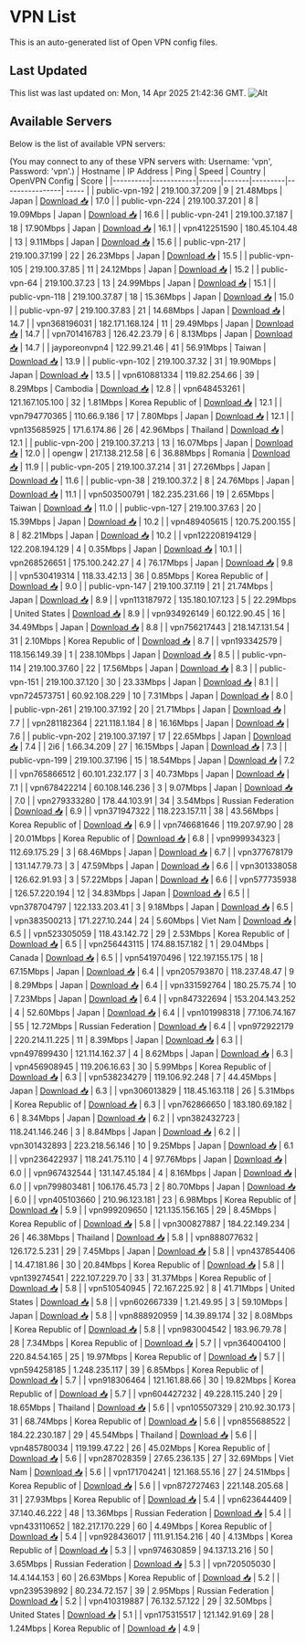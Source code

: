 # VPN List

This is an auto-generated list of Open VPN config files.

## Last Updated

This list was last updated on: Mon, 14 Apr 2025 21:42:36 GMT.
![Alt](https://repobeats.axiom.co/api/embed/186b98318ef1479477931607c1ad7d823f12451f.svg "Repobeats analytics image")

## Available Servers

Below is the list of available VPN servers:

(You may connect to any of these VPN servers with: Username: 'vpn', Password: 'vpn'.)
| Hostname | IP Address | Ping | Speed | Country | OpenVPN Config | Score |
|----------|------------|------|-------|---------|----------------| ----- |
| public-vpn-192 | 219.100.37.209 | 9 | 21.48Mbps | Japan | [Download 📥](./configs/server_0_JP.ovpn) | 17.0 |
| public-vpn-224 | 219.100.37.201 | 8 | 19.09Mbps | Japan | [Download 📥](./configs/server_1_JP.ovpn) | 16.6 |
| public-vpn-241 | 219.100.37.187 | 18 | 17.90Mbps | Japan | [Download 📥](./configs/server_2_JP.ovpn) | 16.1 |
| vpn412251590 | 180.45.104.48 | 13 | 9.11Mbps | Japan | [Download 📥](./configs/server_3_JP.ovpn) | 15.6 |
| public-vpn-217 | 219.100.37.199 | 22 | 26.23Mbps | Japan | [Download 📥](./configs/server_4_JP.ovpn) | 15.5 |
| public-vpn-105 | 219.100.37.85 | 11 | 24.12Mbps | Japan | [Download 📥](./configs/server_5_JP.ovpn) | 15.2 |
| public-vpn-64 | 219.100.37.23 | 13 | 24.99Mbps | Japan | [Download 📥](./configs/server_6_JP.ovpn) | 15.1 |
| public-vpn-118 | 219.100.37.87 | 18 | 15.36Mbps | Japan | [Download 📥](./configs/server_7_JP.ovpn) | 15.0 |
| public-vpn-97 | 219.100.37.83 | 21 | 14.68Mbps | Japan | [Download 📥](./configs/server_8_JP.ovpn) | 14.7 |
| vpn368196031 | 182.171.168.124 | 11 | 29.49Mbps | Japan | [Download 📥](./configs/server_9_JP.ovpn) | 14.7 |
| vpn701416783 | 126.42.23.79 | 6 | 8.13Mbps | Japan | [Download 📥](./configs/server_10_JP.ovpn) | 14.7 |
| jayporeonvpn4 | 122.99.21.46 | 41 | 56.91Mbps | Taiwan | [Download 📥](./configs/server_11_TW.ovpn) | 13.9 |
| public-vpn-102 | 219.100.37.32 | 31 | 19.90Mbps | Japan | [Download 📥](./configs/server_12_JP.ovpn) | 13.5 |
| vpn610881334 | 119.82.254.66 | 39 | 8.29Mbps | Cambodia | [Download 📥](./configs/server_13_KH.ovpn) | 12.8 |
| vpn648453261 | 121.167.105.100 | 32 | 1.81Mbps | Korea Republic of | [Download 📥](./configs/server_14_KR.ovpn) | 12.1 |
| vpn794770365 | 110.66.9.186 | 17 | 7.80Mbps | Japan | [Download 📥](./configs/server_15_JP.ovpn) | 12.1 |
| vpn135685925 | 171.6.174.86 | 26 | 42.96Mbps | Thailand | [Download 📥](./configs/server_16_TH.ovpn) | 12.1 |
| public-vpn-200 | 219.100.37.213 | 13 | 16.07Mbps | Japan | [Download 📥](./configs/server_17_JP.ovpn) | 12.0 |
| opengw | 217.138.212.58 | 6 | 36.88Mbps | Romania | [Download 📥](./configs/server_18_RO.ovpn) | 11.9 |
| public-vpn-205 | 219.100.37.214 | 31 | 27.26Mbps | Japan | [Download 📥](./configs/server_19_JP.ovpn) | 11.6 |
| public-vpn-38 | 219.100.37.2 | 8 | 24.76Mbps | Japan | [Download 📥](./configs/server_20_JP.ovpn) | 11.1 |
| vpn503500791 | 182.235.231.66 | 19 | 2.65Mbps | Taiwan | [Download 📥](./configs/server_21_TW.ovpn) | 11.0 |
| public-vpn-127 | 219.100.37.63 | 20 | 15.39Mbps | Japan | [Download 📥](./configs/server_22_JP.ovpn) | 10.2 |
| vpn489405615 | 120.75.200.155 | 8 | 82.21Mbps | Japan | [Download 📥](./configs/server_23_JP.ovpn) | 10.2 |
| vpn122208194129 | 122.208.194.129 | 4 | 0.35Mbps | Japan | [Download 📥](./configs/server_24_JP.ovpn) | 10.1 |
| vpn268526651 | 175.100.242.27 | 4 | 76.17Mbps | Japan | [Download 📥](./configs/server_25_JP.ovpn) | 9.8 |
| vpn530419314 | 118.33.42.13 | 36 | 0.85Mbps | Korea Republic of | [Download 📥](./configs/server_26_KR.ovpn) | 9.0 |
| public-vpn-147 | 219.100.37.119 | 21 | 21.74Mbps | Japan | [Download 📥](./configs/server_27_JP.ovpn) | 8.9 |
| vpn113187972 | 135.180.107.123 | 5 | 22.29Mbps | United States | [Download 📥](./configs/server_28_US.ovpn) | 8.9 |
| vpn934926149 | 60.122.90.45 | 16 | 34.49Mbps | Japan | [Download 📥](./configs/server_29_JP.ovpn) | 8.8 |
| vpn756217443 | 218.147.131.54 | 31 | 2.10Mbps | Korea Republic of | [Download 📥](./configs/server_30_KR.ovpn) | 8.7 |
| vpn193342579 | 118.156.149.39 | 1 | 238.10Mbps | Japan | [Download 📥](./configs/server_31_JP.ovpn) | 8.5 |
| public-vpn-114 | 219.100.37.60 | 22 | 17.56Mbps | Japan | [Download 📥](./configs/server_32_JP.ovpn) | 8.3 |
| public-vpn-151 | 219.100.37.120 | 30 | 23.33Mbps | Japan | [Download 📥](./configs/server_33_JP.ovpn) | 8.1 |
| vpn724573751 | 60.92.108.229 | 10 | 7.31Mbps | Japan | [Download 📥](./configs/server_34_JP.ovpn) | 8.0 |
| public-vpn-261 | 219.100.37.192 | 20 | 21.71Mbps | Japan | [Download 📥](./configs/server_35_JP.ovpn) | 7.7 |
| vpn281182364 | 221.118.1.184 | 8 | 16.16Mbps | Japan | [Download 📥](./configs/server_36_JP.ovpn) | 7.6 |
| public-vpn-202 | 219.100.37.197 | 17 | 22.65Mbps | Japan | [Download 📥](./configs/server_37_JP.ovpn) | 7.4 |
| 2i6 | 1.66.34.209 | 27 | 16.15Mbps | Japan | [Download 📥](./configs/server_38_JP.ovpn) | 7.3 |
| public-vpn-199 | 219.100.37.196 | 15 | 18.54Mbps | Japan | [Download 📥](./configs/server_39_JP.ovpn) | 7.2 |
| vpn765866512 | 60.101.232.177 | 3 | 40.73Mbps | Japan | [Download 📥](./configs/server_40_JP.ovpn) | 7.1 |
| vpn678422214 | 60.108.146.236 | 3 | 9.07Mbps | Japan | [Download 📥](./configs/server_41_JP.ovpn) | 7.0 |
| vpn279333280 | 178.44.103.91 | 34 | 3.54Mbps | Russian Federation | [Download 📥](./configs/server_42_RU.ovpn) | 6.9 |
| vpn371947322 | 118.223.157.11 | 38 | 43.56Mbps | Korea Republic of | [Download 📥](./configs/server_43_KR.ovpn) | 6.9 |
| vpn746681646 | 119.207.97.90 | 28 | 20.01Mbps | Korea Republic of | [Download 📥](./configs/server_44_KR.ovpn) | 6.8 |
| vpn999934323 | 112.69.175.29 | 3 | 68.46Mbps | Japan | [Download 📥](./configs/server_45_JP.ovpn) | 6.7 |
| vpn377678179 | 131.147.79.73 | 3 | 47.59Mbps | Japan | [Download 📥](./configs/server_46_JP.ovpn) | 6.6 |
| vpn301338058 | 126.62.91.93 | 3 | 57.22Mbps | Japan | [Download 📥](./configs/server_47_JP.ovpn) | 6.6 |
| vpn577735938 | 126.57.220.194 | 12 | 34.83Mbps | Japan | [Download 📥](./configs/server_48_JP.ovpn) | 6.5 |
| vpn378704797 | 122.133.203.41 | 3 | 9.18Mbps | Japan | [Download 📥](./configs/server_49_JP.ovpn) | 6.5 |
| vpn383500213 | 171.227.10.244 | 24 | 5.60Mbps | Viet Nam | [Download 📥](./configs/server_50_VN.ovpn) | 6.5 |
| vpn523305059 | 118.43.142.72 | 29 | 2.53Mbps | Korea Republic of | [Download 📥](./configs/server_51_KR.ovpn) | 6.5 |
| vpn256443115 | 174.88.157.182 | 1 | 29.04Mbps | Canada | [Download 📥](./configs/server_52_CA.ovpn) | 6.5 |
| vpn541970496 | 122.197.155.175 | 18 | 67.15Mbps | Japan | [Download 📥](./configs/server_53_JP.ovpn) | 6.4 |
| vpn205793870 | 118.237.48.47 | 9 | 8.29Mbps | Japan | [Download 📥](./configs/server_54_JP.ovpn) | 6.4 |
| vpn331592764 | 180.25.75.74 | 10 | 7.23Mbps | Japan | [Download 📥](./configs/server_55_JP.ovpn) | 6.4 |
| vpn847322694 | 153.204.143.252 | 4 | 52.60Mbps | Japan | [Download 📥](./configs/server_56_JP.ovpn) | 6.4 |
| vpn101998318 | 77.106.74.167 | 55 | 12.72Mbps | Russian Federation | [Download 📥](./configs/server_57_RU.ovpn) | 6.4 |
| vpn972922179 | 220.214.11.225 | 11 | 8.39Mbps | Japan | [Download 📥](./configs/server_58_JP.ovpn) | 6.3 |
| vpn497899430 | 121.114.162.37 | 4 | 8.62Mbps | Japan | [Download 📥](./configs/server_59_JP.ovpn) | 6.3 |
| vpn456908945 | 119.206.16.63 | 30 | 5.99Mbps | Korea Republic of | [Download 📥](./configs/server_60_KR.ovpn) | 6.3 |
| vpn538234279 | 119.106.92.248 | 7 | 44.45Mbps | Japan | [Download 📥](./configs/server_61_JP.ovpn) | 6.3 |
| vpn306013829 | 118.45.163.118 | 26 | 5.31Mbps | Korea Republic of | [Download 📥](./configs/server_62_KR.ovpn) | 6.3 |
| vpn762866650 | 183.180.69.182 | 6 | 8.34Mbps | Japan | [Download 📥](./configs/server_63_JP.ovpn) | 6.2 |
| vpn382432723 | 118.241.146.246 | 3 | 8.84Mbps | Japan | [Download 📥](./configs/server_64_JP.ovpn) | 6.2 |
| vpn301432893 | 223.218.56.146 | 10 | 9.25Mbps | Japan | [Download 📥](./configs/server_65_JP.ovpn) | 6.1 |
| vpn236422937 | 118.241.75.110 | 4 | 97.76Mbps | Japan | [Download 📥](./configs/server_66_JP.ovpn) | 6.0 |
| vpn967432544 | 131.147.45.184 | 4 | 8.16Mbps | Japan | [Download 📥](./configs/server_67_JP.ovpn) | 6.0 |
| vpn799803481 | 106.176.45.73 | 2 | 80.70Mbps | Japan | [Download 📥](./configs/server_68_JP.ovpn) | 6.0 |
| vpn405103660 | 210.96.123.181 | 23 | 6.98Mbps | Korea Republic of | [Download 📥](./configs/server_69_KR.ovpn) | 5.9 |
| vpn999209650 | 121.135.156.165 | 29 | 8.45Mbps | Korea Republic of | [Download 📥](./configs/server_70_KR.ovpn) | 5.8 |
| vpn300827887 | 184.22.149.234 | 26 | 46.38Mbps | Thailand | [Download 📥](./configs/server_71_TH.ovpn) | 5.8 |
| vpn888077632 | 126.172.5.231 | 29 | 7.45Mbps | Japan | [Download 📥](./configs/server_72_JP.ovpn) | 5.8 |
| vpn437854406 | 14.47.181.86 | 30 | 20.84Mbps | Korea Republic of | [Download 📥](./configs/server_73_KR.ovpn) | 5.8 |
| vpn139274541 | 222.107.229.70 | 33 | 31.37Mbps | Korea Republic of | [Download 📥](./configs/server_74_KR.ovpn) | 5.8 |
| vpn510540945 | 72.167.225.92 | 8 | 41.71Mbps | United States | [Download 📥](./configs/server_75_US.ovpn) | 5.8 |
| vpn602667339 | 1.21.49.95 | 3 | 59.10Mbps | Japan | [Download 📥](./configs/server_76_JP.ovpn) | 5.8 |
| vpn888920959 | 14.39.89.174 | 32 | 8.08Mbps | Korea Republic of | [Download 📥](./configs/server_77_KR.ovpn) | 5.8 |
| vpn983004542 | 183.96.79.78 | 28 | 7.34Mbps | Korea Republic of | [Download 📥](./configs/server_78_KR.ovpn) | 5.7 |
| vpn364004100 | 220.84.54.165 | 25 | 19.97Mbps | Korea Republic of | [Download 📥](./configs/server_79_KR.ovpn) | 5.7 |
| vpn594258185 | 1.248.235.117 | 39 | 6.85Mbps | Korea Republic of | [Download 📥](./configs/server_80_KR.ovpn) | 5.7 |
| vpn918306464 | 121.161.88.66 | 30 | 19.82Mbps | Korea Republic of | [Download 📥](./configs/server_81_KR.ovpn) | 5.7 |
| vpn604427232 | 49.228.115.240 | 29 | 18.65Mbps | Thailand | [Download 📥](./configs/server_82_TH.ovpn) | 5.6 |
| vpn105507329 | 210.92.30.173 | 31 | 68.74Mbps | Korea Republic of | [Download 📥](./configs/server_83_KR.ovpn) | 5.6 |
| vpn855688522 | 184.22.230.187 | 29 | 45.54Mbps | Thailand | [Download 📥](./configs/server_84_TH.ovpn) | 5.6 |
| vpn485780034 | 119.199.47.22 | 26 | 45.02Mbps | Korea Republic of | [Download 📥](./configs/server_85_KR.ovpn) | 5.6 |
| vpn287028359 | 27.65.236.135 | 27 | 32.69Mbps | Viet Nam | [Download 📥](./configs/server_86_VN.ovpn) | 5.6 |
| vpn171704241 | 121.168.55.16 | 27 | 24.51Mbps | Korea Republic of | [Download 📥](./configs/server_87_KR.ovpn) | 5.6 |
| vpn872727463 | 221.148.205.68 | 31 | 27.93Mbps | Korea Republic of | [Download 📥](./configs/server_88_KR.ovpn) | 5.4 |
| vpn623644409 | 37.140.46.222 | 48 | 13.36Mbps | Russian Federation | [Download 📥](./configs/server_89_RU.ovpn) | 5.4 |
| vpn433110652 | 182.217.170.229 | 60 | 4.49Mbps | Korea Republic of | [Download 📥](./configs/server_90_KR.ovpn) | 5.4 |
| vpn928436017 | 111.91.154.216 | 40 | 4.13Mbps | Korea Republic of | [Download 📥](./configs/server_91_KR.ovpn) | 5.3 |
| vpn974630859 | 94.137.13.216 | 50 | 3.65Mbps | Russian Federation | [Download 📥](./configs/server_92_RU.ovpn) | 5.3 |
| vpn720505030 | 14.4.144.153 | 60 | 26.63Mbps | Korea Republic of | [Download 📥](./configs/server_93_KR.ovpn) | 5.2 |
| vpn239539892 | 80.234.72.157 | 39 | 2.95Mbps | Russian Federation | [Download 📥](./configs/server_94_RU.ovpn) | 5.2 |
| vpn410319887 | 76.132.57.122 | 29 | 32.50Mbps | United States | [Download 📥](./configs/server_95_US.ovpn) | 5.1 |
| vpn175315517 | 121.142.91.69 | 28 | 1.24Mbps | Korea Republic of | [Download 📥](./configs/server_96_KR.ovpn) | 4.9 |
